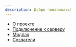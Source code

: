 ```yaml
---
description: Добро пожаловать!
---
```

- [О проекте](/ru/about)
- [Подключение к серверу](/ru/connecting)
- [Модпак](/ru/modpack)
- [Создатели](/ru/contributors)
